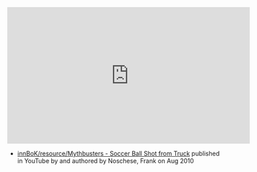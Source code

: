 
<iframe width="560" height="315" src="https://www.youtube.com/embed/BLuI118nhzc" title="YouTube video player" frameborder="0" allow="accelerometer; autoplay; clipboard-write; encrypted-media; gyroscope; picture-in-picture; web-share" allowfullscreen></iframe>

- [innBoK/resource/Mythbusters - Soccer Ball Shot from Truck](https://www.youtube.com/watch?v=BLuI118nhzc) published in YouTube by  and authored by Noschese, Frank on Aug 2010


